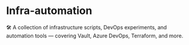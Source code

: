 # Infra-automation
🛠️ A collection of infrastructure scripts, DevOps experiments, and automation tools — covering Vault, Azure DevOps, Terraform, and more.
